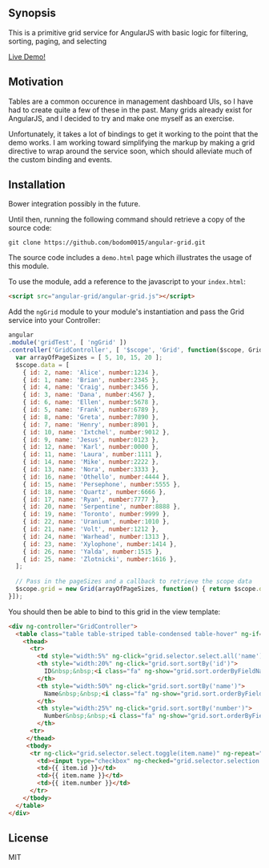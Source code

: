 ## Synopsis

This is a primitive grid service for AngularJS with basic logic for filtering, sorting, paging, and selecting

[Live Demo!](http://bodom0015.game-server.cc/bower_components/angular-grid/demo.html)

## Motivation
Tables are a common occurence in management dashboard UIs, so I have had to create quite a few of these in the past. Many grids already exist for AngularJS, and I decided to try and make one myself as an exercise.

Unfortunately, it takes a lot of bindings to get it working to the point that the demo works. I am working toward simplifying the markup by making a grid directive to wrap around the service soon, which should alleviate much of the custom binding and events.

## Installation
Bower integration possibly in the future.

Until then, running the following command should retrieve a copy of the source code:
```git
git clone https://github.com/bodom0015/angular-grid.git
```

The source code includes a `demo.html` page which illustrates the usage of this module.

To use the module, add a reference to the javascript to your `index.html`:
```html
<script src="angular-grid/angular-grid.js"></script>
```
    
Add the `ngGrid` module to your module's instantiation and pass the Grid service into your Controller:
```js
angular
.module('gridTest', [ 'ngGrid' ])
.controller('GridController', [ '$scope', 'Grid', function($scope, Grid) {
  var arrayOfPageSizes = [ 5, 10, 15, 20 ];
  $scope.data = [
    { id: 2, name: 'Alice', number:1234 },
    { id: 1, name: 'Brian', number:2345 },
    { id: 4, name: 'Craig', number:3456 },
    { id: 3, name: 'Dana', number:4567 },
    { id: 6, name: 'Ellen', number:5678 },
    { id: 5, name: 'Frank', number:6789 },
    { id: 8, name: 'Greta', number:7890 },
    { id: 7, name: 'Henry', number:8901 },
    { id: 10, name: 'Ixtchel', number:9012 },
    { id: 9, name: 'Jesus', number:0123 },
    { id: 12, name: 'Karl', number:0000 },
    { id: 11, name: 'Laura', number:1111 },
    { id: 14, name: 'Mike', number:2222 },
    { id: 13, name: 'Nora', number:3333 },
    { id: 16, name: 'Othello', number:4444 },
    { id: 15, name: 'Persephone', number:5555 },
    { id: 18, name: 'Quartz', number:6666 },
    { id: 17, name: 'Ryan', number:7777 },
    { id: 20, name: 'Serpentine', number:8888 },
    { id: 19, name: 'Toronto', number:9999 },
    { id: 22, name: 'Uranium', number:1010 },
    { id: 21, name: 'Volt', number:1212 },
    { id: 24, name: 'Warhead', number:1313 },
    { id: 23, name: 'Xylophone', number:1414 },
    { id: 26, name: 'Yalda', number:1515 },
    { id: 25, name: 'Zlotnicki', number:1616 },
  ];
  
  // Pass in the pageSizes and a callback to retrieve the scope data
  $scope.grid = new Grid(arrayOfPageSizes, function() { return $scope.data; });
}]);
```

You should then be able to bind to this grid in the view template:
```html
<div ng-controller="GridController">
  <table class="table table-striped table-condensed table-hover" ng-if="grid.data(grid.query).length > 0">
    <thead>
      <tr>
        <td style="width:5%" ng-click="grid.selector.select.all('name')"><input type="checkbox" ng-checked="grid.selector.selection.length === grid.data(grid.query).length"/></td>
        <th style="width:20%" ng-click="grid.sort.sortBy('id')">
          ID&nbsp;&nbsp;<i class="fa" ng-show="grid.sort.orderByFieldName === 'id'" ng-class="{ 'fa-sort-numeric-asc': !grid.sort.reverse, 'fa-sort-numeric-desc':  grid.sort.reverse }"></i>
        </th>
        <th style="width:50%" ng-click="grid.sort.sortBy('name')">
          Name&nbsp;&nbsp;<i class="fa" ng-show="grid.sort.orderByFieldName === 'name'" ng-class="{ 'fa-sort-alpha-asc': !grid.sort.reverse, 'fa-sort-alpha-desc': grid.sort.reverse }"></i>
        </th>
        <th style="width:25%" ng-click="grid.sort.sortBy('number')">
          Number&nbsp;&nbsp;<i class="fa" ng-show="grid.sort.orderByFieldName === 'number'" ng-class="{ 'fa-sort-asc': !grid.sort.reverse, 'fa-sort-desc': grid.sort.reverse }"></i>
        </th>
      <tr>
     </thead>
     <tbody>
      <tr ng-click="grid.selector.select.toggle(item.name)" ng-repeat="item in grid.data(grid.query) | orderBy:grid.sort.orderByFieldName:grid.sort.reverse | limitTo:grid.pager.pageSize:(grid.pager.pageNum * grid.pager.pageSize)">
        <td><input type="checkbox" ng-checked="grid.selector.selection.indexOf(item.name) !== -1" /></td>
        <td>{{ item.id }}</td>
        <td>{{ item.name }}</td>
        <td>{{ item.number }}</td>
      </tr>
    </tbody>
  </table>
</div>
```

## License

MIT
